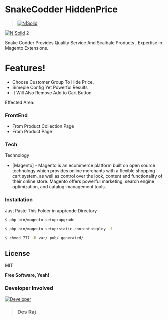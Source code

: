 # SnakeCodder HiddenPrice

> [![N|Solid](https://snakecodder.com/img/frontend/logo.png)](https://snakecodder.com/)

[![N|Solid](https://devdocs.magento.com/assets/i/m-logo.svg)](https://magento.com/) 2

Snake Codder Provides Quality Service And Scalbale Products , Expertise in Magento Extensions.

# Features!

- Choose Customer Group To Hide Price.
- Simeple Config Yet Powerful Results
- It Will Also Remove Add to Cart Button

Effected Area:

### FrontEnd

- From Product Collection Page
- From Product Page

### Tech

Technology

- [Magento] - Magento is an ecommerce platform built on open source technology which provides online merchants with a flexible shopping cart system, as well as control over the look, content and functionality of their online store. Magento offers powerful marketing, search engine optimization, and catalog-management tools.

### Installation

Just Paste This Folder in app/code Directory

```sh
$ php bin/magento setup:upgrade

$ php bin/magento setup:static-content:deploy -f

$ chmod 777 -R var/ pub/ generated/
```

## License

MIT

**Free Software, Yeah!**

### Developer Involved

[![Developer](https://scontent.fudr1-1.fna.fbcdn.net/v/t1.0-0/p160x160/28783116_1632183933533729_2794874086906035711_n.jpg?_nc_cat=109&_nc_ht=scontent.fudr1-1.fna&oh=1d6f9c633badbbc1aaaf7cb136f0e397&oe=5D7000A3) ](http://desrajdikao.co.nf/)

> ### Des Raj
